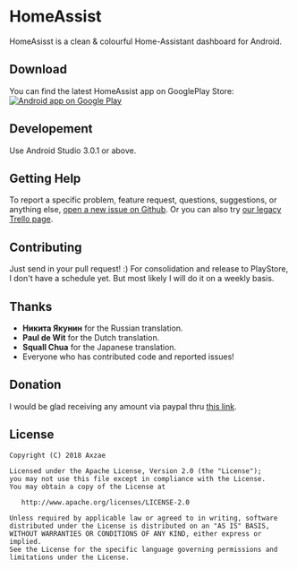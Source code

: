 HomeAssist
==========
HomeAsisst is a clean & colourful Home-Assistant dashboard for Android.

Download
--------
You can find the latest HomeAssist app on GooglePlay Store:
<a href="https://play.google.com/store/apps/details?id=com.axzae.homeassistant">
  <img alt="Android app on Google Play" src="https://developer.android.com/images/brand/en_app_rgb_wo_45.png" />
</a>

Developement
------------
Use Android Studio 3.0.1 or above.

Getting Help
------------
To report a specific problem, feature request, questions, suggestions, or anything else, [open a new issue on Github](https://github.com/axzae/HomeAssist/issues).
Or you can also try [our legacy Trello page][3].

Contributing
------------
Just send in your pull request! :) For consolidation and release to PlayStore, I don't have a schedule yet. But most likely I will do it on a weekly basis.

Thanks
------
* **Никита Якунин** for the Russian translation.
* **Paul de Wit** for the Dutch translation.
* **Squall Chua** for the Japanese translation.
* Everyone who has contributed code and reported issues!

Donation
--------
I would be glad receiving any amount via paypal thru [this link][1].

License
-------
    Copyright (C) 2018 Axzae

    Licensed under the Apache License, Version 2.0 (the "License");
    you may not use this file except in compliance with the License.
    You may obtain a copy of the License at

       http://www.apache.org/licenses/LICENSE-2.0

    Unless required by applicable law or agreed to in writing, software
    distributed under the License is distributed on an "AS IS" BASIS,
    WITHOUT WARRANTIES OR CONDITIONS OF ANY KIND, either express or implied.
    See the License for the specific language governing permissions and
    limitations under the License.


[1]: https://www.paypal.me/axzae/5
[2]: http://webchat.freenode.net/?channels=homeassist
[3]: https://trello.com/b/C0YnMv3L/homeassist
